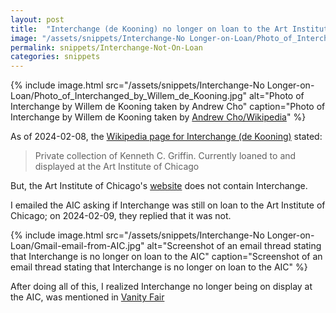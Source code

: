 ```yaml
---
layout: post
title:  "Interchange (de Kooning) no longer on loan to the Art Institute of Chicago"
image: "/assets/snippets/Interchange-No Longer-on-Loan/Photo_of_Interchanged_by_Willem_de_Kooning.jpg"
permalink: snippets/Interchange-Not-On-Loan
categories: snippets
---
```


{% include image.html 
   src="/assets/snippets/Interchange-No Longer-on-Loan/Photo_of_Interchanged_by_Willem_de_Kooning.jpg" 
   alt="Photo of Interchange by Willem de Kooning taken by Andrew Cho"
   caption="Photo of Interchange by Willem de Kooning taken by [Andrew Cho/Wikipedia](https://en.wikipedia.org/wiki/File:Photo_of_Interchanged_by_Willem_de_Kooning.jpg)" 
%}

As of 2024-02-08, the [Wikipedia page for Interchange (de Kooning)](https://en.wikipedia.org/w/index.php?title=Interchange_(de_Kooning)&oldid=1189302823) stated:

> Private collection of Kenneth C. Griffin. Currently loaned to and displayed at the Art Institute of Chicago

But, the Art Institute of Chicago's [website](https://web.archive.org/web/20240210102154/https://www.artic.edu/collection?artist_ids=Willem%20de%20Kooning) does not contain Interchange.

I emailed the AIC asking if Interchange was still on loan to the Art Institute of Chicago; on 2024-02-09, they replied that it was not.

{% include image.html 
   src="/assets/snippets/Interchange-No Longer-on-Loan/Gmail-email-from-AIC.jpg" 
   alt="Screenshot of an email thread stating that Interchange is no longer on loan to the AIC"
   caption="Screenshot of an email thread stating that Interchange is no longer on loan to the AIC" 
%}

After doing all of this, I realized Interchange no longer being on display at the AIC, was mentioned in [Vanity Fair](https://www.vanityfair.com/style/2022/12/mega-billionaire-ken-griffin-has-moved-his-masterpieces-to-the-beach)